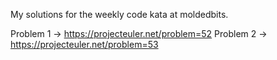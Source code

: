 My solutions for the weekly code kata at moldedbits.

Problem 1 -> https://projecteuler.net/problem=52
Problem 2 -> https://projecteuler.net/problem=53
